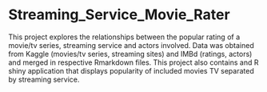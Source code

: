 # Streaming_Service_Movie_Rater

This project explores the relationships between the popular rating of a movie/tv series, streaming service and actors involved. Data was obtained from Kaggle (movies/tv series, streaming sites) and IMBd (ratings, actors) and merged in respective Rmarkdown files. This project also contains and R shiny application that displays popularity of included movies TV separated by streaming service. 
